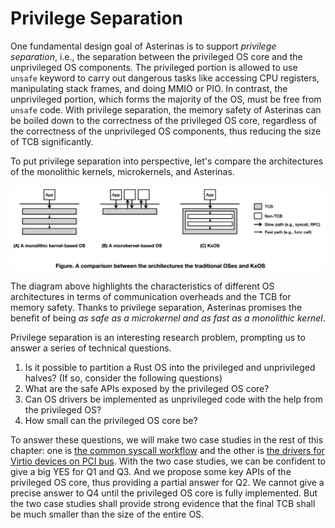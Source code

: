 # Privilege Separation

One fundamental design goal of Asterinas is to support _privilege separation_, i.e., the separation between the privileged OS core and the unprivileged OS components. The privileged portion is allowed to use `unsafe` keyword to carry out dangerous tasks like accessing CPU registers, manipulating stack frames, and doing MMIO or PIO. In contrast, the unprivileged portion, which forms the majority of the OS, must be free from `unsafe` code. With privilege separation, the memory safety of Asterinas can be boiled down to the correctness of the privileged OS core, regardless of the correctness of the unprivileged OS components, thus reducing the size of TCB  significantly.

To put privilege separation into perspective, let's compare the architectures
of the monolithic kernels, microkernels, and Asterinas.

![Arch comparison](../images/arch_comparison.png)

The diagram above highlights the characteristics of different OS architectures 
in terms of communication overheads and the TCB for memory safety.
Thanks to privilege separation, Asterinas promises the benefit of being _as safe as a microkernel and as fast as a monolithic kernel_.

Privilege separation is an interesting research problem, prompting us to 
answer a series of technical questions.

1. Is it possible to partition a Rust OS into the privileged and unprivileged halves? (If so, consider the following questions)
2. What are the safe APIs exposed by the privileged OS core?
3. Can OS drivers be implemented as unprivileged code with the help from the privileged OS?
4. How small can the privileged OS core be?

To answer these questions, we will make two case studies in the rest of this
chapter: one is [the common syscall workflow](syscall_workflow.md) and the other
is [the drivers for Virtio devices on PCI bus](pci_virtio_drivers.md). With the
two case studies, we can be confident to give a big YES for Q1 and Q3. And we
propose some key APIs of the privileged OS core, thus providing a partial answer
for Q2. We cannot give a precise answer to Q4 until the privileged OS core is
fully implemented. But the two case studies shall provide strong evidence that
the final TCB shall be much smaller than the size of the entire OS.